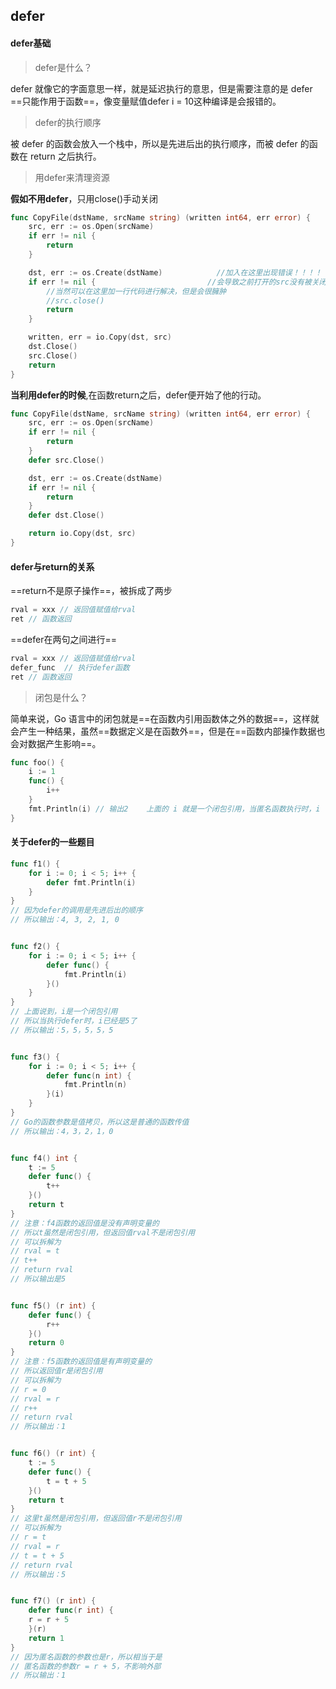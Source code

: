 ## defer

#### defer基础

> defer是什么？

defer 就像它的字面意思一样，就是延迟执行的意思，但是需要注意的是 defer ==只能作用于函数==，像变量赋值defer i = 10这种编译是会报错的。

> defer的执行顺序

被 defer 的函数会放入一个栈中，所以是先进后出的执行顺序，而被 defer 的函数在 return 之后执行。

> 用defer来清理资源

**假如不用defer**，只用close()手动关闭

```go
func CopyFile(dstName, srcName string) (written int64, err error) {
    src, err := os.Open(srcName)
    if err != nil {
        return
    }

    dst, err := os.Create(dstName)            //加入在这里出现错误！！！！
    if err != nil {							//会导致之前打开的src没有被关闭，从而泄露	
        //当然可以在这里加一行代码进行解决，但是会很臃肿
        //src.close()
        return
    }

    written, err = io.Copy(dst, src)
    dst.Close()
    src.Close()
    return
}
```

**当利用defer的时候**,在函数return之后，defer便开始了他的行动。

```go
func CopyFile(dstName, srcName string) (written int64, err error) {
    src, err := os.Open(srcName)
    if err != nil {
        return
    }
    defer src.Close()

    dst, err := os.Create(dstName)
    if err != nil {
        return
    }
    defer dst.Close()

    return io.Copy(dst, src)
}
```

#### defer与return的关系

==return不是原子操作==，被拆成了两步

```go
rval = xxx // 返回值赋值给rval
ret // 函数返回
```

==defer在两句之间进行==

```go
rval = xxx // 返回值赋值给rval
defer_func  // 执行defer函数
ret // 函数返回
```

> 闭包是什么？

 简单来说，Go 语言中的闭包就是==在函数内引用函数体之外的数据==，这样就会产生一种结果，虽然==数据定义是在函数外==，但是在==函数内部操作数据也会对数据产生影响==。

```go
func foo() {
    i := 1
    func() {
        i++
    }
    fmt.Println(i) // 输出2    上面的 i 就是一个闭包引用，当匿名函数执行时，i 也会被修改。
}
```

#### 关于defer的一些题目

```go
func f1() {
    for i := 0; i < 5; i++ {
        defer fmt.Println(i)
    }
}
// 因为defer的调用是先进后出的顺序
// 所以输出：4, 3, 2, 1, 0


func f2() {
    for i := 0; i < 5; i++ {
    	defer func() {
    	    fmt.Println(i)
    	}()
    }
}
// 上面说到，i是一个闭包引用
// 所以当执行defer时，i已经是5了
// 所以输出：5，5，5，5，5


func f3() {
    for i := 0; i < 5; i++ {
    	defer func(n int) {
    	    fmt.Println(n)
    	}(i)
    }
}
// Go的函数参数是值拷贝，所以这是普通的函数传值
// 所以输出：4，3，2，1，0


func f4() int {
    t := 5
    defer func() {
    	t++
    }()
    return t
}
// 注意：f4函数的返回值是没有声明变量的
// 所以t虽然是闭包引用，但返回值rval不是闭包引用
// 可以拆解为
// rval = t
// t++
// return rval
// 所以输出是5


func f5() (r int) {
    defer func() {
        r++
    }()
    return 0
}
// 注意：f5函数的返回值是有声明变量的
// 所以返回值r是闭包引用
// 可以拆解为
// r = 0
// rval = r
// r++
// return rval
// 所以输出：1


func f6() (r int) {
    t := 5
    defer func() {
    	t = t + 5
    }()
    return t
}
// 这里t虽然是闭包引用，但返回值r不是闭包引用
// 可以拆解为
// r = t
// rval = r
// t = t + 5
// return rval
// 所以输出：5


func f7() (r int) {
    defer func(r int) {
	r = r + 5
    }(r)
    return 1
}
// 因为匿名函数的参数也是r，所以相当于是
// 匿名函数的参数r = r + 5，不影响外部
// 所以输出：1
```





































